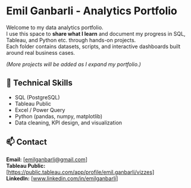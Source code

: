 # Emil Ganbarli - Analytics Portfolio 

Welcome to my data analytics portfolio.  
I use this space to **share what I learn** and document my progress in SQL, Tableau, and Python etc. through hands-on projects.  
Each folder contains datasets, scripts, and interactive dashboards built around real business cases.

*(More projects will be added as I expand my portfolio.)*

## 🧠 Technical Skills
- SQL (PostgreSQL)
- Tableau Public
- Excel / Power Query
- Python (pandas, numpy, matplotlib)
- Data cleaning, KPI design, and visualization

## 📫 Contact
**Email:** [emilganbarli@gmail.com]  
**Tableau Public:** [https://public.tableau.com/app/profile/emil.ganbarli/vizzes]  
**LinkedIn:** [www.linkedin.com/in/emilganbarli]
